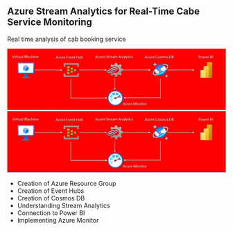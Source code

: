 
## Azure Stream Analytics for Real-Time Cabe Service Monitoring

Real time analysis of cab booking service

![Getting Started](./img/architecture.jpg)
![Getting Started](img/architecture.jpg)

- Creation of Azure Resource Group
- Creation of Event Hubs
- Creation of Cosmos DB
- Understanding Stream Analytics
- Connection to Power BI
- Implementing Azure Monitor